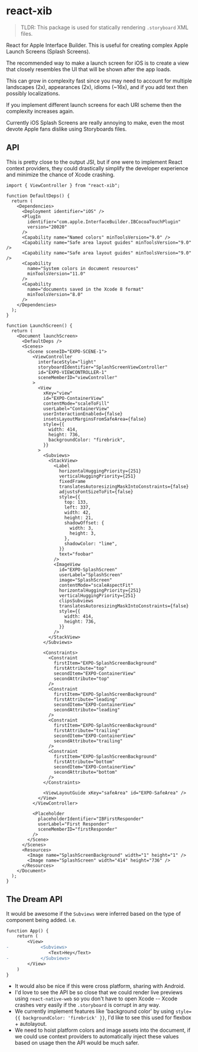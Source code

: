 # react-xib

> TLDR: This package is used for statically rendering `.storyboard` XML files.

React for Apple Interface Builder. This is useful for creating complex Apple Launch Screens (Splash Screens).

The recommended way to make a launch screen for iOS is to create a view that closely resembles the UI that will be shown after the app loads.

This can grow in complexity fast since you may need to account for multiple landscapes (2x), appearances (2x), idioms (~16x), and if you add text then possibly localizations.

If you implement different launch screens for each URI scheme then the complexity increases again.

Currently iOS Splash Screens are really annoying to make, even the most devote Apple fans dislike using Storyboards files.

## API

This is pretty close to the output JSI, but if one were to implement React context providers, they could drastically simplify the developer experience and minimize the chance of Xcode crashing.

```tsx
import { ViewController } from "react-xib";

function DefaultDeps() {
  return (
    <Dependencies>
      <Deployment identifier="iOS" />
      <PlugIn
        identifier="com.apple.InterfaceBuilder.IBCocoaTouchPlugin"
        version="20020"
      />
      <Capability name="Named colors" minToolsVersion="9.0" />
      <Capability name="Safe area layout guides" minToolsVersion="9.0" />
      <Capability name="Safe area layout guides" minToolsVersion="9.0" />
      <Capability
        name="System colors in document resources"
        minToolsVersion="11.0"
      />
      <Capability
        name="documents saved in the Xcode 8 format"
        minToolsVersion="8.0"
      />
    </Dependencies>
  );
}

function LaunchScreen() {
  return (
    <Document launchScreen>
      <DefaultDeps />
      <Scenes>
        <Scene sceneID="EXPO-SCENE-1">
          <ViewController
            interfaceStyle="light"
            storyboardIdentifier="SplashScreenViewController"
            id="EXPO-VIEWCONTROLLER-1"
            sceneMemberID="viewController"
          >
            <View
              xKey="view"
              id="EXPO-ContainerView"
              contentMode="scaleToFill"
              userLabel="ContainerView"
              userInteractionEnabled={false}
              insetsLayoutMarginsFromSafeArea={false}
              style={{
                width: 414,
                height: 736,
                backgroundColor: "firebrick",
              }}
            >
              <Subviews>
                <StackView>
                  <Label
                    horizontalHuggingPriority={251}
                    verticalHuggingPriority={251}
                    fixedFrame
                    translatesAutoresizingMaskIntoConstraints={false}
                    adjustsFontSizeToFit={false}
                    style={{
                      top: 133,
                      left: 337,
                      width: 42,
                      height: 21,
                      shadowOffset: {
                        width: 3,
                        height: 3,
                      },
                      shadowColor: "lime",
                    }}
                    text="foobar"
                  />
                  <ImageView
                    id="EXPO-SplashScreen"
                    userLabel="SplashScreen"
                    image="SplashScreen"
                    contentMode="scaleAspectFit"
                    horizontalHuggingPriority={251}
                    verticalHuggingPriority={251}
                    clipsSubviews
                    translatesAutoresizingMaskIntoConstraints={false}
                    style={{
                      width: 414,
                      height: 736,
                    }}
                  />
                </StackView>
              </Subviews>

              <Constraints>
                <Constraint
                  firstItem="EXPO-SplashScreenBackground"
                  firstAttribute="top"
                  secondItem="EXPO-ContainerView"
                  secondAttribute="top"
                />
                <Constraint
                  firstItem="EXPO-SplashScreenBackground"
                  firstAttribute="leading"
                  secondItem="EXPO-ContainerView"
                  secondAttribute="leading"
                />
                <Constraint
                  firstItem="EXPO-SplashScreenBackground"
                  firstAttribute="trailing"
                  secondItem="EXPO-ContainerView"
                  secondAttribute="trailing"
                />
                <Constraint
                  firstItem="EXPO-SplashScreenBackground"
                  firstAttribute="bottom"
                  secondItem="EXPO-ContainerView"
                  secondAttribute="bottom"
                />
              </Constraints>

              <ViewLayoutGuide xKey="safeArea" id="EXPO-SafeArea" />
            </View>
          </ViewController>

          <Placeholder
            placeholderIdentifier="IBFirstResponder"
            userLabel="First Responder"
            sceneMemberID="firstResponder"
          />
        </Scene>
      </Scenes>
      <Resources>
        <Image name="SplashScreenBackground" width="1" height="1" />
        <Image name="SplashScreen" width="414" height="736" />
      </Resources>
    </Document>
  );
}
```

## The Dream API

It would be awesome if the `Subviews` were inferred based on the type of component being added. i.e.

```diff
function App() {
    return (
        <View>
-            <Subviews>
                <Text>Hey</Text>
-            </Subviews>
        </View>
    )
}
```

- It would also be nice if this were cross platform, sharing with Android.
- I'd love to see the API be so close that we could render live previews using `react-native-web` so you don't have to open Xcode -- Xcode crashes very easily if the `.storyboard` is corrupt in any way.
- We currently implement features like 'background color' by using `style={{ backgroundColor: 'firebrick' }}`, I'd like to see this used for flexbox + autolayout.
- We need to hoist platform colors and image assets into the document, if we could use context providers to automatically inject these values based on usage then the API would be much safer.
